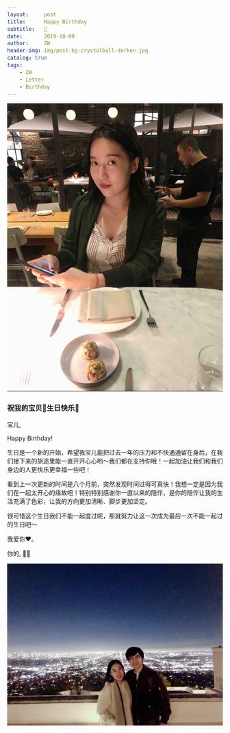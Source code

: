 ```yaml
---
layout:     post
title:      Happy Birthday
subtitle:   🎂
date:       2019-10-09
author:     ZW
header-img: img/post-bg-crystalball-darken.jpg
catalog: true
tags:
    - ZW
    - Letter
    - Birthday
---
```

![](https://raw.githubusercontent.com/project106/project106.github.io/master/img/post-cont-baby.jpeg)

### 祝我的宝贝👶生日快乐🎂

宝儿,

   Happy Birthday!
   
   生日是一个新的开始，希望我宝儿能把过去一年的压力和不快通通留在身后，在我们接下来的旅途里能一直开开心心哟～我们都在支持你哦！一起加油让我们和我们身边的人更快乐更幸福一些吧！
   
   看到上一次更新的时间是八个月前，突然发现时间过得可真快！我想一定是因为我们在一起太开心的缘故吧！特别特别感谢你一直以来的陪伴，是你的陪伴让我的生活充满了色彩，让我的方向更加清晰、脚步更加坚定。
   
   很可惜这个生日我们不能一起度过呢，那就努力让这一次成为最后一次不能一起过的生日吧～
   
   我爱你❤️。
    
你的,
**🐷🐷**

![](https://raw.githubusercontent.com/project106/project106.github.io/master/img/post-cont-together.jpeg)
